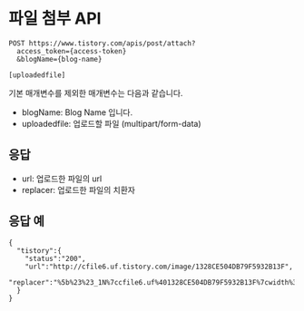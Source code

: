 # 파일 첨부 API

```
POST https://www.tistory.com/apis/post/attach?
  access_token={access-token}
  &blogName={blog-name}

[uploadedfile]
```

기본 매개변수를 제외한 매개변수는 다음과 같습니다.

- blogName: Blog Name 입니다.
- uploadedfile: 업로드할 파일 (multipart/form-data)

## 응답

- url: 업로드한 파일의 url
- replacer: 업로드한 파일의 치환자

## 응답 예

```
{
  "tistory":{
    "status":"200",
    "url":"http://cfile6.uf.tistory.com/image/1328CE504DB79F5932B13F",
    "replacer":"%5b%23%23_1N%7ccfile6.uf%401328CE504DB79F5932B13F%7cwidth%3d\"500\"+height%3d\"300\"%7c_%23%23%5d"
  }
}
```
